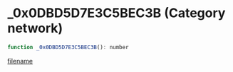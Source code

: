 # _0x0DBD5D7E3C5BEC3B (Category network)

```js
function _0x0DBD5D7E3C5BEC3B(): number
```

[filename](_0x0DBD5D7E3C5BEC3B_m.md ':include')
